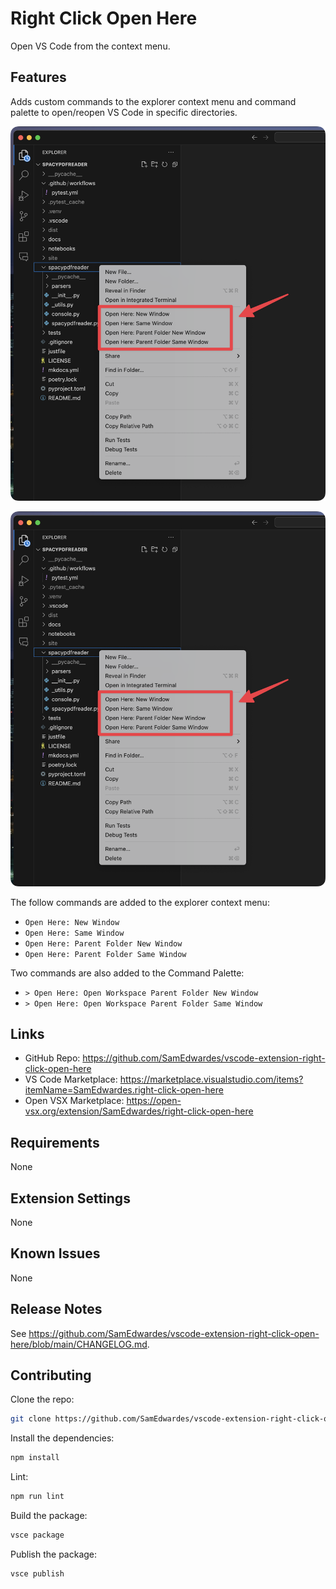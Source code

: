 # Right Click Open Here

Open VS Code from the context menu.

## Features

Adds custom commands to the explorer context menu and command palette to open/reopen VS Code in specific directories.

![Screenshot of context menu](https://github.com/SamEdwardes/vscode-extension-right-click-open-here/blob/main/images/screenshot-context-menu.png?raw=true)

![Screenshot of command palette](https://github.com/SamEdwardes/vscode-extension-right-click-open-here/blob/main/images/screenshot-context-menu.png?raw=true)

The follow commands are added to the explorer context menu:

- `Open Here: New Window`
- `Open Here: Same Window`
- `Open Here: Parent Folder New Window`
- `Open Here: Parent Folder Same Window`

Two commands are also added to the Command Palette:

- `> Open Here: Open Workspace Parent Folder New Window`
- `> Open Here: Open Workspace Parent Folder Same Window`

## Links

- GitHub Repo: <https://github.com/SamEdwardes/vscode-extension-right-click-open-here>
- VS Code Marketplace: <https://marketplace.visualstudio.com/items?itemName=SamEdwardes.right-click-open-here>
- Open VSX Marketplace: <https://open-vsx.org/extension/SamEdwardes/right-click-open-here>

## Requirements

None

## Extension Settings

None

## Known Issues

None

## Release Notes

See <https://github.com/SamEdwardes/vscode-extension-right-click-open-here/blob/main/CHANGELOG.md>.

## Contributing

Clone the repo:

```bash
git clone https://github.com/SamEdwardes/vscode-extension-right-click-open-here.git
```

Install the dependencies:

```bash
npm install
```

Lint:

```bash
npm run lint
```

Build the package:

```bash
vsce package
```

Publish the package:

```bash
vsce publish
```

